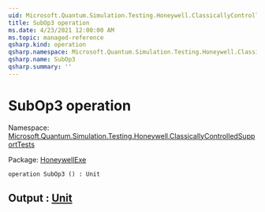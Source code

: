 ```yaml
---
uid: Microsoft.Quantum.Simulation.Testing.Honeywell.ClassicallyControlledSupportTests.SubOp3
title: SubOp3 operation
ms.date: 4/23/2021 12:00:00 AM
ms.topic: managed-reference
qsharp.kind: operation
qsharp.namespace: Microsoft.Quantum.Simulation.Testing.Honeywell.ClassicallyControlledSupportTests
qsharp.name: SubOp3
qsharp.summary: ''
---
```


# SubOp3 operation

Namespace: [Microsoft.Quantum.Simulation.Testing.Honeywell.ClassicallyControlledSupportTests](xref:Microsoft.Quantum.Simulation.Testing.Honeywell.ClassicallyControlledSupportTests)

Package: [HoneywellExe](https://nuget.org/packages/HoneywellExe)




```qsharp
operation SubOp3 () : Unit
```


## Output : [Unit](xref:microsoft.quantum.qsharp.valueliterals#unit-literal)

